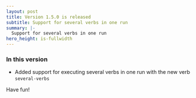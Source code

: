 ```yaml
---
layout: post
title: Version 1.5.0 is released
subtitle: Support for several verbs in one run
summary: |-
  Support for several verbs in one run
hero_height: is-fullwidth
---
```


### In this version

- Added support for executing several verbs in one run with the new verb `several-verbs`

Have fun!
